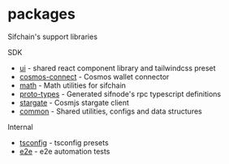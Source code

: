 # packages

Sifchain's support libraries

SDK

- [ui](/packages/ui/) - shared react component library and tailwindcss preset
- [cosmos-connect](/packages/cosmos-connect/) - Cosmos wallet connector
- [math](/packages/math/) - Math utilities for sifchain
- [proto-types](/packages/proto-types/) - Generated sifnode's rpc typescript definitions
- [stargate](/packages/stargate/) - Cosmjs stargate client
- [common](/packages/common) - Shared utilities, configs and data structures

Internal

- [tsconfig](/packages/tsconfig/) - tsconfig presets
- [e2e](/packages/e2e/) - e2e automation tests
